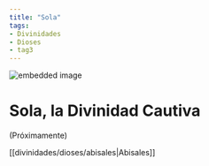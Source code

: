 ```yaml
---
title: "Sola"
tags:
- Divinidades
- Dioses
- tag3
---
```

![embedded image](https://assets.legendkeeper.com/eeb1de8d-14f0-40ee-83a9-3290e065ba32.jpg "Attachment")

# Sola, la Divinidad Cautiva

(Próximamente)

[[divinidades/dioses/abisales|Abisales]]
